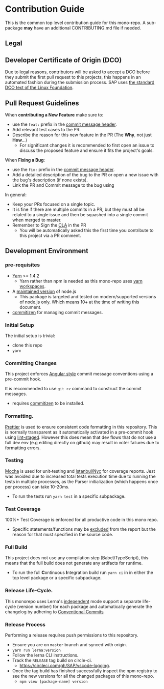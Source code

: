 # Contribution Guide

This is the common top level contribution guide for this mono-repo.
A sub-package **may** have an additional CONTRIBUTING.md file if needed.

## Legal

## Developer Certificate of Origin (DCO)

Due to legal reasons, contributors will be asked to accept a DCO before they submit the first pull request to this projects,
this happens in an automated fashion during the submission process. 
SAP uses [the standard DCO text of the Linux Foundation](https://developercertificate.org/).

## Pull Request Guidelines

When **contributing a New Feature** make sure to:

- use the `feat:` prefix in the [commit message header](#committing-changes).
- Add relevant test cases to the PR.
- Describe the reason for this new feature in the PR (The **Why**, not just **How**...)
  - For significant changes it is recommended to first open an issue to discuss the proposed feature
    and ensure it fits the project's goals.

When **Fixing a Bug**:

- use the `fix:` prefix in the [commit message header](#committing-changes).
- Add a detailed description of the bug to the PR or open a new issue with the bug's description (if none exists).
- Link the PR and Commit message to the bug using

In general:

- Keep your PRs focused on a single topic.
- It is fine if there are multiple commits in a PR, but they must all be related to a single issue
  and then be squashed into a single commit when merged to master.
- Remember to Sign the [CLA](#legal) in the PR
  - You will be automatically asked this the first time you contribute to this project via a PR comment.

## Development Environment

### pre-requisites

- [Yarn](https://yarnpkg.com/lang/en/docs/install/) >= 1.4.2
  - Yarn rather than npm is needed as this mono-repo uses [yarn workspaces](https://yarnpkg.com/lang/en/docs/workspaces/).
- A [maintained version](https://nodejs.org/en/about/releases/) of node.js
  - This package is targeted and tested on modern/supported versions of node.js only.
    Which means 10+ at the time of writing this document.
- [commitizen](https://github.com/commitizen/cz-cli#installing-the-command-line-tool) for managing commit messages.

### Initial Setup

The initial setup is trivial:

- clone this repo
- `yarn`

### Committing Changes

This project enforces [Angular style](https://github.com/angular/angular/blob/master/CONTRIBUTING.md#commit) commit message conventions
using a pre-commit hook.

It is recommended to use `git cz` command to construct the commit messages.

- requires [commitizen](https://github.com/commitizen/cz-cli#installing-the-command-line-tool) to be installed.

### Formatting.

[Prettier](https://prettier.io/) is used to ensure consistent code formatting in this repository.
This is normally transparent as it automatically activated in a pre-commit hook using [lint-staged](https://github.com/okonet/lint-staged).
However this does mean that dev flows that do not use a full dev env (e.g editing directly on github)
may result in voter failures due to formatting errors.

### Testing

[Mocha][mocha] is used for unit-testing and [Istanbul/Nyc][istanbul] for coverage reports.
Jest was avoided due to increased total tests execution time due to running the tests in multiple processes,
as the Parser initialization (which happens once per process) can take 10-20ms.

[mocha]: https://mochajs.org/
[istanbul]: https://istanbul.js.org/

- To run the tests run `yarn test` in a specific subpackage.

### Test Coverage

100%\* Test Coverage is enforced for all productive code in this mono repo.

- Specific statements/functions may be [excluded][ignore_coverage] from the report but the reason for that must
  specified in the source code.

[ignore_coverage]: https://github.com/gotwarlost/istanbul/blob/master/ignoring-code-for-coverage.md

### Full Build

This project does not use any compilation step (Babel/TypeScript), this means that the full build
does not generate any artifacts for runtime.

- To run the full **C**ontinuous **I**ntegration build run `yarn ci` in in either the top level package or a specific subpackage.

### Release Life-Cycle.

This monorepo uses Lerna's [independent][lerna-mode] mode support a separate life-cycle (version number)
for each package and automatically generate the changelog by adhering to [Conventional Commits][cc]

[lerna-mode]: https://github.com/lerna/lerna#independent-mode
[cc]: https://www.conventionalcommits.org/en/v1.0.0/

### Release Process

Performing a release requires push permissions to this repository.

- Ensure you are on `master` branch and synced with origin.
- `yarn run lerna:version`
- Follow the lerna CLI instructions.
- Track the `RELEASE` tag build on circle-ci.
  - https://circleci.com/gh/SAP/vscode-logging.
- Once the tag build has finished successfully inspect the npm registry to see the new versions
  for all the changed packages of this mono-repo.
  - `npm view [package-name] version`
